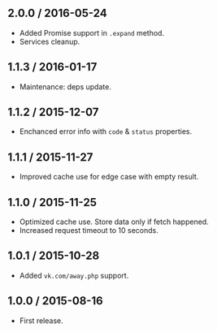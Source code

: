 2.0.0 / 2016-05-24
------------------

- Added Promise support in `.expand` method.
- Services cleanup.


1.1.3 / 2016-01-17
------------------

- Maintenance: deps update.


1.1.2 / 2015-12-07
------------------

- Enchanced error info with `code` & `status` properties.


1.1.1 / 2015-11-27
------------------

- Improved cache use for edge case with empty result.


1.1.0 / 2015-11-25
------------------

- Optimized cache use. Store data only if fetch happened.
- Increased request timeout to 10 seconds.


1.0.1 / 2015-10-28
------------------

- Added `vk.com/away.php` support.


1.0.0 / 2015-08-16
------------------

- First release.
